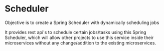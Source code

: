 # Scheduler
Objective is to create a Spring Scheduler with dynamically scheduling jobs

It provides rest api's to schedule certain jobs/tasks using this Spring Scheduler, which will allow other projects to use this service inside their microservices without any change/addition to the existing microservices. 
